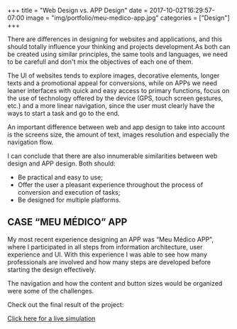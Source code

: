 +++
title = "Web Design vs. APP Design"
date = 2017-10-02T16:29:57-07:00
image = "img/portfolio/meu-medico-app.jpg"
categories = ["Design"]
+++

There are differences in designing for websites and applications, and this should totally influence your thinking and projects development.As both can be created using similar principles, the same tools and languages, we need to be carefull and don't mix the objectives of each one of them.
<!--more-->

The UI of websites tends to explore images, decorative elements, longer texts and a promotional appeal for conversions, while on APPs we need leaner interfaces with quick and easy access to primary functions, focus on the use of technology offered by the device (GPS, touch screen gestures, etc.) and a more linear navigation, since the user must clearly have the ways to start a task and go to the end.

An important difference between web and app design to take into account is the screens size, the amount of text, images resolution and especially the navigation flow.

I can conclude that there are also innumerable similarities between web design and APP design. Both should:

* Be practical and easy to use;
* Offer the user a pleasant experience throughout the process of conversion and execution of tasks;
* Be designed for multiple platforms.

## CASE “MEU MÉDICO” APP

My most recent experience designing an APP was “Meu Médico APP", where I participated in all steps from information architecture, user experience and UI. With this experience I was able to see how many professionals are involved and how many steps are developed before starting the design effectively.

The navigation and how the content and button sizes would be organized were some of the challenges.

Check out the final result of the project:

[Click here for a live simulation](https://xd.adobe.com/view/3079599f-0b8d-4d55-83e2-12cd2e5ab68f/ "Meu Medico Live Simulation")
